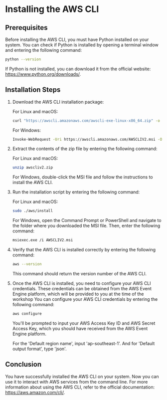 # Installing the AWS CLI

## Prerequisites

Before installing the AWS CLI, you must have Python installed on your system. You can check if Python is installed by opening a terminal window and entering the following command:

   ```bash
   python --version
   ```

If Python is not installed, you can download it from the official website: https://www.python.org/downloads/.

## Installation Steps

1. Download the AWS CLI installation package:

   For Linux and macOS:
   ```bash
   curl "https://awscli.amazonaws.com/awscli-exe-linux-x86_64.zip" -o "awscliv2.zip"
   ```

   For Windows:
   ```bash
   Invoke-WebRequest -Uri https://awscli.amazonaws.com/AWSCLIV2.msi -OutFile AWSCLIV2.msi
   ```

2. Extract the contents of the zip file by entering the following command:

   For Linux and macOS:
   ```bash
   unzip awscliv2.zip
   ```

   For Windows, double-click the MSI file and follow the instructions to install the AWS CLI.

3. Run the installation script by entering the following command:

   For Linux and macOS:
   ```bash
   sudo ./aws/install
   ```

   For Windows, open the Command Prompt or PowerShell and navigate to the folder where you downloaded the MSI file. Then, enter the following command:
   ```bash
   msiexec.exe /i AWSCLIV2.msi
   ```

4. Verify that the AWS CLI is installed correctly by entering the following command:

   ```bash 
   aws --version
   ```

   This command should return the version number of the AWS CLI.

5. Once the AWS CLI is installed, you need to configure your AWS CLI credentials. These   credentials can be obtained from the AWS Event Engine platform, which will be provided to you at the time of the workshop
   You can configure your AWS CLI credentials by entering the following command:

   ```bash 
   aws configure
   ```
   
   You'll be prompted to input your AWS Access Key ID and AWS Secret Access Key, which you should have received from the AWS Event Engine platform.

   For the 'Default region name', input 'ap-southeast-1'. And for 'Default output format', type 'json'.

## Conclusion

You have successfully installed the AWS CLI on your system. Now you can use it to interact with AWS services from the command line. For more information about using the AWS CLI, refer to the official documentation: https://aws.amazon.com/cli/.
